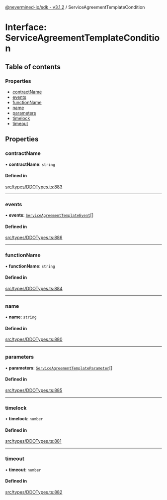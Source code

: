 [@nevermined-io/sdk - v3.1.2](../code-reference.md) / ServiceAgreementTemplateCondition

# Interface: ServiceAgreementTemplateCondition

## Table of contents

### Properties

- [contractName](ServiceAgreementTemplateCondition.md#contractname)
- [events](ServiceAgreementTemplateCondition.md#events)
- [functionName](ServiceAgreementTemplateCondition.md#functionname)
- [name](ServiceAgreementTemplateCondition.md#name)
- [parameters](ServiceAgreementTemplateCondition.md#parameters)
- [timelock](ServiceAgreementTemplateCondition.md#timelock)
- [timeout](ServiceAgreementTemplateCondition.md#timeout)

## Properties

### contractName

• **contractName**: `string`

#### Defined in

[src/types/DDOTypes.ts:883](https://github.com/nevermined-io/sdk-js/blob/2d22705038e42694103e3bb3986fa3024de924a6/src/types/DDOTypes.ts#L883)

---

### events

• **events**: [`ServiceAgreementTemplateEvent`](ServiceAgreementTemplateEvent.md)[]

#### Defined in

[src/types/DDOTypes.ts:886](https://github.com/nevermined-io/sdk-js/blob/2d22705038e42694103e3bb3986fa3024de924a6/src/types/DDOTypes.ts#L886)

---

### functionName

• **functionName**: `string`

#### Defined in

[src/types/DDOTypes.ts:884](https://github.com/nevermined-io/sdk-js/blob/2d22705038e42694103e3bb3986fa3024de924a6/src/types/DDOTypes.ts#L884)

---

### name

• **name**: `string`

#### Defined in

[src/types/DDOTypes.ts:880](https://github.com/nevermined-io/sdk-js/blob/2d22705038e42694103e3bb3986fa3024de924a6/src/types/DDOTypes.ts#L880)

---

### parameters

• **parameters**: [`ServiceAgreementTemplateParameter`](ServiceAgreementTemplateParameter.md)[]

#### Defined in

[src/types/DDOTypes.ts:885](https://github.com/nevermined-io/sdk-js/blob/2d22705038e42694103e3bb3986fa3024de924a6/src/types/DDOTypes.ts#L885)

---

### timelock

• **timelock**: `number`

#### Defined in

[src/types/DDOTypes.ts:881](https://github.com/nevermined-io/sdk-js/blob/2d22705038e42694103e3bb3986fa3024de924a6/src/types/DDOTypes.ts#L881)

---

### timeout

• **timeout**: `number`

#### Defined in

[src/types/DDOTypes.ts:882](https://github.com/nevermined-io/sdk-js/blob/2d22705038e42694103e3bb3986fa3024de924a6/src/types/DDOTypes.ts#L882)
